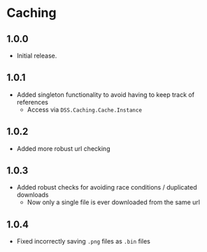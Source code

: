 # Caching

## 1.0.0

- Initial release.

## 1.0.1

- Added singleton functionality to avoid having to keep track of references
    - Access via `DSS.Caching.Cache.Instance`

## 1.0.2

- Added more robust url checking

## 1.0.3

- Added robust checks for avoiding race conditions / duplicated downloads
    - Now only a single file is ever downloaded from the same url

## 1.0.4

- Fixed incorrectly saving `.png` files as `.bin` files